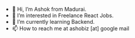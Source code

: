 - 👋 Hi, I’m Ashok from Madurai.
- 👀 I’m interested in Freelance React Jobs. 
- 🌱 I’m currently learning Backend. 
- 📫 How to reach me at ashobiz [at] google mail 

<!---
ashobiz/ashobiz is a ✨ special ✨ repository because its `README.md` (this file) appears on your GitHub profile.
You can click the Preview link to take a look at your changes.
--->
